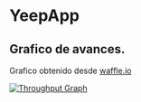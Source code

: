# YeepApp

## Grafico de avances.
Grafico obtenido desde [waffle.io](https://waffle.io/)

[![Throughput Graph](https://graphs.waffle.io/Bufigol/YeepApp/throughput.svg)](https://waffle.io/Bufigol/YeepApp/metrics)
